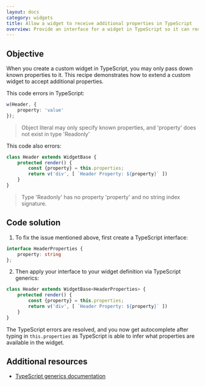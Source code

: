 ```yaml
---
layout: docs
category: widgets
title: Allow a widget to receive additional properties in TypeScript
overview: Provide an interface for a widget in TypeScript so it can receive additional properties
---
```


## Objective

When you create a custom widget in TypeScript, you may only pass down known properties to it. This recipe demonstrates how to extend a custom widget to accept additional properties.

This code errors in TypeScript:

```ts
w(Header, {
    property: 'value'
});
```

> Object literal may only specify known properties, and 'property' does not exist in type 'Readonly<WidgetProperties>'

This code also errors:

```ts
class Header extends WidgetBase {
    protected render() {
        const {property} = this.properties;
        return v('div', [ `Header Property: ${property}` ])
    }
}
```

> Type 'Readonly<WidgetProperties>' has no property 'property' and no string index signature.

## Code solution

1. To fix the issue mentioned above, first create a TypeScript interface:

```ts
interface HeaderProperties {
    property: string
};
```

2. Then apply your interface to your widget definition via TypeScript generics:

```ts
class Header extends WidgetBase<HeaderProperties> {
    protected render() {
        const {property} = this.properties;
        return v('div', [ `Header Property: ${property}` ])
    }
}
```

The TypeScript errors are resolved, and you now get autocomplete after typing in `this.properties` as TypeScript is able to infer what properties are available in the widget.

## Additional resources

* [TypeScript generics documentation](https://www.google.co.uk/url?sa=t&rct=j&q=&esrc=s&source=web&cd=1&ved=0ahUKEwi13sWUx9fXAhWK16QKHZ1-AosQFggoMAA&url=https%3A%2F%2Fwww.typescriptlang.org%2Fdocs%2Fhandbook%2Fgenerics.html&usg=AOvVaw1LHVA8NPdl-r11gwf7mxGg)